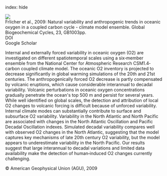 index: hide

<div class="Citation">
    <div class="Citation-thumb CitationThumb-linked"  data-href="https://doi.org/10.1029/2008gb003316">
      <img src="https://static.claimspace.cloud/climate-study-static/refs/thumbs/6/Frlicher_et_al_2009-thumb.png" />
    </div>

  <div class="Citation-body">
    <div class="Citation-text">Frlicher et al., 2009: Natural variability and anthropogenic trends in oceanic oxygen in a coupled carbon cycle - climate model ensemble. <span class="Article-journal">Global Biogeochemical Cycles, </span><span class="Article-volume">23, </span>GB1003pp.</div>
    <div class="Citation-links">
      <div class="CitationLink" data-href="https://doi.org/10.1029/2008gb003316">
        <div class="CitationLink-icon CitationLink-Doi"></div>
        <div class="CitationLink-text">DOI</div>
      </div>
      <div class="CitationLink" data-href="https://scholar.google.com/scholar?q=10.1029/2008gb003316">
        <div class="CitationLink-icon CitationLink-Scholar"></div>
        <div class="CitationLink-text">Google Scholar</div>
      </div>
    </div>
  </div>
</div>

Internal and externally forced variability in oceanic oxygen (O2) are investigated on different spatiotemporal scales using a six‐member ensemble from the National Center for Atmospheric Research CSM1.4‐carbon coupled climate model. The oceanic O2 inventory is projected to decrease significantly in global warming simulations of the 20th and 21st centuries. The anthropogenically forced O2 decrease is partly compensated by volcanic eruptions, which cause considerable interannual to decadal variability. Volcanic perturbations in oceanic oxygen concentrations gradually penetrate the ocean's top 500 m and persist for several years. While well identified on global scales, the detection and attribution of local O2 changes to volcanic forcing is difficult because of unforced variability. Internal climate modes can substantially contribute to surface and subsurface O2 variability. Variability in the North Atlantic and North Pacific are associated with changes in the North Atlantic Oscillation and Pacific Decadal Oscillation indexes. Simulated decadal variability compares well with observed O2 changes in the North Atlantic, suggesting that the model captures key mechanisms of late 20th century O2 variability, but the model appears to underestimate variability in the North Pacific. Our results suggest that large interannual to decadal variations and limited data availability make the detection of human‐induced O2 changes currently challenging.

<div class="Citation-copy">
&copy; American Geophysical Union (AGU), 2009
</div>
